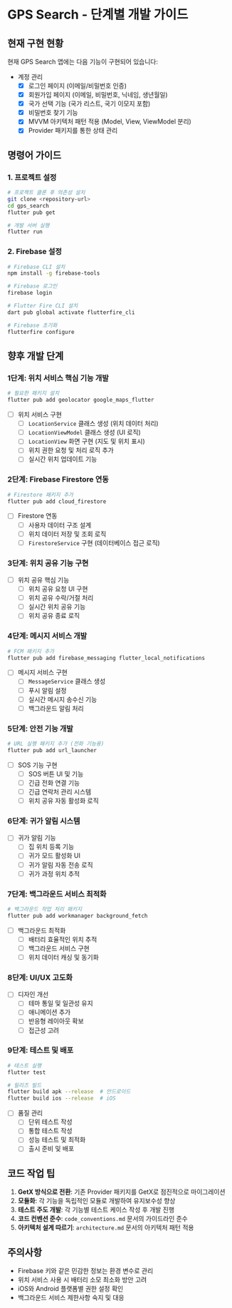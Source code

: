 # GPS Search - 단계별 개발 가이드

## 현재 구현 현황

현재 GPS Search 앱에는 다음 기능이 구현되어 있습니다:

- 계정 관리
  - [x] 로그인 페이지 (이메일/비밀번호 인증)
  - [x] 회원가입 페이지 (이메일, 비밀번호, 닉네임, 생년월일)
  - [x] 국가 선택 기능 (국가 리스트, 국기 이모지 포함)
  - [x] 비밀번호 찾기 기능
  - [x] MVVM 아키텍처 패턴 적용 (Model, View, ViewModel 분리)
  - [x] Provider 패키지를 통한 상태 관리

## 명령어 가이드

### 1. 프로젝트 설정

```bash
# 프로젝트 클론 후 의존성 설치
git clone <repository-url>
cd gps_search
flutter pub get

# 개발 서버 실행
flutter run
```

### 2. Firebase 설정

```bash
# Firebase CLI 설치
npm install -g firebase-tools

# Firebase 로그인
firebase login

# Flutter Fire CLI 설치
dart pub global activate flutterfire_cli

# Firebase 초기화
flutterfire configure
```

## 향후 개발 단계

### 1단계: 위치 서비스 핵심 기능 개발

```bash
# 필요한 패키지 설치
flutter pub add geolocator google_maps_flutter
```

- [ ] 위치 서비스 구현
  - [ ] `LocationService` 클래스 생성 (위치 데이터 처리)
  - [ ] `LocationViewModel` 클래스 생성 (UI 로직)
  - [ ] `LocationView` 화면 구현 (지도 및 위치 표시)
  - [ ] 위치 권한 요청 및 처리 로직 추가
  - [ ] 실시간 위치 업데이트 기능

### 2단계: Firebase Firestore 연동

```bash
# Firestore 패키지 추가
flutter pub add cloud_firestore
```

- [ ] Firestore 연동
  - [ ] 사용자 데이터 구조 설계
  - [ ] 위치 데이터 저장 및 조회 로직
  - [ ] `FirestoreService` 구현 (데이터베이스 접근 로직)

### 3단계: 위치 공유 기능 구현

- [ ] 위치 공유 핵심 기능
  - [ ] 위치 공유 요청 UI 구현
  - [ ] 위치 공유 수락/거절 처리
  - [ ] 실시간 위치 공유 기능
  - [ ] 위치 공유 종료 로직

### 4단계: 메시지 서비스 개발

```bash
# FCM 패키지 추가
flutter pub add firebase_messaging flutter_local_notifications
```

- [ ] 메시지 서비스 구현
  - [ ] `MessageService` 클래스 생성
  - [ ] 푸시 알림 설정
  - [ ] 실시간 메시지 송수신 기능
  - [ ] 백그라운드 알림 처리

### 5단계: 안전 기능 개발

```bash
# URL 실행 패키지 추가 (전화 기능용)
flutter pub add url_launcher
```

- [ ] SOS 기능 구현
  - [ ] SOS 버튼 UI 및 기능
  - [ ] 긴급 전화 연결 기능
  - [ ] 긴급 연락처 관리 시스템
  - [ ] 위치 공유 자동 활성화 로직

### 6단계: 귀가 알림 시스템

- [ ] 귀가 알림 기능
  - [ ] 집 위치 등록 기능
  - [ ] 귀가 모드 활성화 UI
  - [ ] 귀가 알림 자동 전송 로직
  - [ ] 귀가 과정 위치 추적

### 7단계: 백그라운드 서비스 최적화

```bash
# 백그라운드 작업 처리 패키지
flutter pub add workmanager background_fetch
```

- [ ] 백그라운드 최적화
  - [ ] 배터리 효율적인 위치 추적
  - [ ] 백그라운드 서비스 구현
  - [ ] 위치 데이터 캐싱 및 동기화

### 8단계: UI/UX 고도화

- [ ] 디자인 개선
  - [ ] 테마 통일 및 일관성 유지
  - [ ] 애니메이션 추가
  - [ ] 반응형 레이아웃 확보
  - [ ] 접근성 고려

### 9단계: 테스트 및 배포

```bash
# 테스트 실행
flutter test

# 릴리즈 빌드
flutter build apk --release  # 안드로이드
flutter build ios --release  # iOS
```

- [ ] 품질 관리
  - [ ] 단위 테스트 작성
  - [ ] 통합 테스트 작성
  - [ ] 성능 테스트 및 최적화
  - [ ] 출시 준비 및 배포

## 코드 작업 팁

1. **GetX 방식으로 전환**: 기존 Provider 패키지를 GetX로 점진적으로 마이그레이션
2. **모듈화**: 각 기능을 독립적인 모듈로 개발하여 유지보수성 향상
3. **테스트 주도 개발**: 각 기능별 테스트 케이스 작성 후 개발 진행
4. **코드 컨벤션 준수**: `code_conventions.md` 문서의 가이드라인 준수
5. **아키텍처 설계 따르기**: `architecture.md` 문서의 아키텍처 패턴 적용

## 주의사항

- Firebase 키와 같은 민감한 정보는 환경 변수로 관리
- 위치 서비스 사용 시 배터리 소모 최소화 방안 고려
- iOS와 Android 플랫폼별 권한 설정 확인
- 백그라운드 서비스 제한사항 숙지 및 대응
